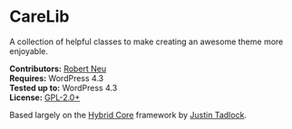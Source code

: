 # CareLib

A collection of helpful classes to make creating an awesome theme more enjoyable.

__Contributors:__ [Robert Neu](https://github.com/robneu)  
__Requires:__ WordPress 4.3  
__Tested up to:__ WordPress 4.3  
__License:__ [GPL-2.0+](http://www.gnu.org/licenses/gpl-2.0.html)  

Based largely on the [Hybrid Core](https://github.com/justintadlock/hybrid-core) framework by [Justin Tadlock](https://github.com/justintadlock).
